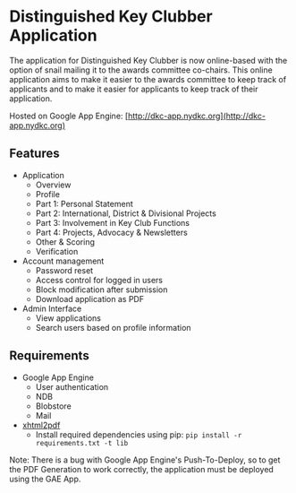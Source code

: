 # Distinguished Key Clubber Application

The application for Distinguished Key Clubber is now online-based with the option of snail mailing it to the awards committee co-chairs. This online application aims to make it easier to the awards committee to keep track of applicants and to make it easier for applicants to keep track of their application.

Hosted on Google App Engine: [http://dkc-app.nydkc.org](http://dkc-app.nydkc.org)

## Features

- Application
    - Overview
    - Profile
    - Part 1: Personal Statement
    - Part 2: International, District & Divisional Projects
    - Part 3: Involvement in Key Club Functions
    - Part 4: Projects, Advocacy & Newsletters
    - Other & Scoring
    - Verification
- Account management
    - Password reset
    - Access control for logged in users
    - Block modification after submission
    - Download application as PDF
- Admin Interface
    - View applications
    - Search users based on profile information

## Requirements

- Google App Engine
    - User authentication
    - NDB
    - Blobstore
    - Mail
- [xhtml2pdf](https://github.com/chrisglass/xhtml2pdf)
    - Install required dependencies using pip: `pip install -r requirements.txt -t lib`

Note: There is a bug with Google App Engine's Push-To-Deploy, so to get the PDF Generation to work correctly, the application must be deployed using the GAE App.
